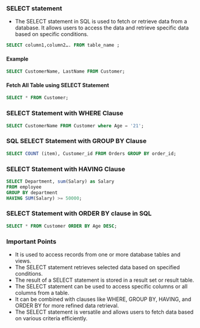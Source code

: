 ### SELECT statement

- The SELECT statement in SQL is used to fetch or retrieve data from a database. It allows users to access the data and retrieve specific data based on specific conditions.

```sql
SELECT column1,column2…. FROM table_name ;
```

#### Example

```sql
SELECT CustomerName, LastName FROM Customer;
```

#### Fetch All Table using SELECT Statement

```sql
SELECT * FROM Customer;
```

### SELECT Statement with WHERE Clause

```sql
SELECT CustomerName FROM Customer where Age = '21';
```

### SQL SELECT Statement with GROUP BY Clause

```sql
SELECT COUNT (item), Customer_id FROM Orders GROUP BY order_id;
```

### SELECT Statement with HAVING Clause

```sql
SELECT Department, sum(Salary) as Salary
FROM employee
GROUP BY department
HAVING SUM(Salary) >= 50000;
```

### SELECT Statement with ORDER BY clause in SQL

```sql
SELECT * FROM Customer ORDER BY Age DESC;
```

### Important Points

- It is used to access records from one or more database tables and views.
- The SELECT statement retrieves selected data based on specified conditions.
- The result of a SELECT statement is stored in a result set or result table.
- The SELECT statement can be used to access specific columns or all columns from a table.
- It can be combined with clauses like WHERE, GROUP BY, HAVING, and ORDER BY for more refined data retrieval.
- The SELECT statement is versatile and allows users to fetch data based on various criteria efficiently.
